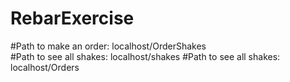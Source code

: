 # RebarExercise
#Path to make an order: localhost/OrderShakes      
#Path to see all shakes: localhost/shakes
#Path to see all shakes: localhost/Orders
